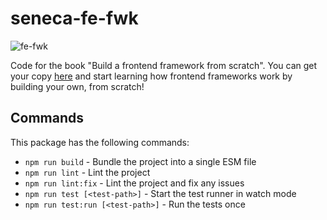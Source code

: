 # seneca-fe-fwk

![fe-fwk](https://img.shields.io/badge/fe--fwk-book-blueviolet)

Code for the book "Build a frontend framework from scratch".
You can get your copy [here](http:&#x2F;&#x2F;mng.bz&#x2F;aM2o) and start learning how frontend frameworks work by building your own, from scratch!

## Commands

This package has the following commands:

- `npm run build` - Bundle the project into a single ESM file
- `npm run lint` - Lint the project
- `npm run lint:fix` - Lint the project and fix any issues
- `npm run test [<test-path>]` - Start the test runner in watch mode
- `npm run test:run [<test-path>]` - Run the tests once
